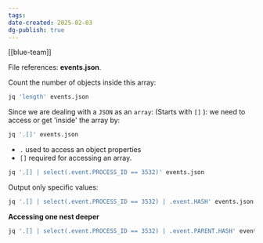 ```yaml
---
tags: 
date-created: 2025-02-03
dg-publish: true
---
```

[[blue-team]]

File references: **events.json**.

Count the number of objects inside this array:
```bash
jq 'length' events.json
```

Since we are dealing with a `JSON` as an `array`: (Starts with `[]` ): we need to access or get 'inside' the array by:

```bash
jq '.[]' events.json
```

- `.` used to access an object properties
- `[]` required for accessing an array.


```bash
jq '.[] | select(.event.PROCESS_ID == 3532)' events.json
```

Output only specific values:

```bash
jq '.[] | select(.event.PROCESS_ID == 3532) | .event.HASH' events.json
```

**Accessing one nest deeper**

```bash
jq '.[] | select(.event.PROCESS_ID == 3532) | .event.PARENT.HASH' events.json
```

